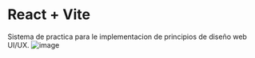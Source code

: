 # React + Vite

Sistema de practica para le implementacion de principios de diseño web UI/UX.
![image](https://github.com/DavidSantana872/GBar/assets/86623205/0b51f3b4-31ee-4040-a733-6279ee3f2b8a)
